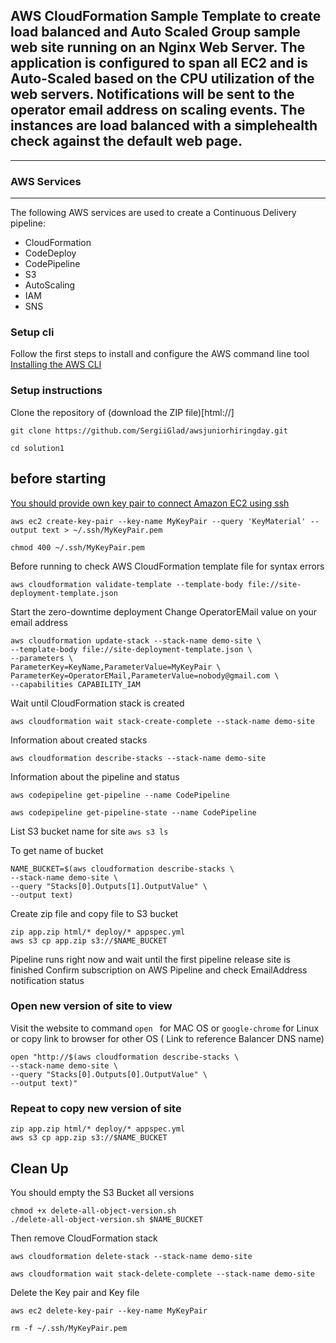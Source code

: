 ## AWS CloudFormation Sample Template to create load balanced and Auto Scaled Group sample web site running on an Nginx Web Server. The application is configured to span all EC2  and is Auto-Scaled based on the CPU utilization of the web servers. Notifications will be sent to the operator email address on scaling events. The instances are load balanced with a simplehealth check against the default web page.
___

### AWS Services
---
The following AWS services are used to create a Continuous Delivery pipeline:

  * CloudFormation
  * CodeDeploy
  * CodePipeline
  * S3
  * AutoScaling
  * IAM
  * SNS


### Setup cli

Follow the first steps to install and configure the AWS command line tool [Installing the AWS CLI](https://docs.aws.amazon.com/cli/latest/userguide/cli-chap-install.html)

### Setup instructions

Clone the repository of (download the ZIP file)[html://]

```
git clone https://github.com/SergiiGlad/awsjuniorhiringday.git

cd solution1

```
## before starting

[You should provide own key pair to connect Amazon EC2 using ssh](https://docs.aws.amazon.com/AWSEC2/latest/UserGuide/ec2-key-pairs.html)

```
aws ec2 create-key-pair --key-name MyKeyPair --query 'KeyMaterial' --output text > ~/.ssh/MyKeyPair.pem

chmod 400 ~/.ssh/MyKeyPair.pem

```

Before running to check AWS CloudFormation template file for syntax errors

```
aws cloudformation validate-template --template-body file://site-deployment-template.json

```

Start the zero-downtime deployment
Change OperatorEMail value on your email address

```
aws cloudformation update-stack --stack-name demo-site \
--template-body file://site-deployment-template.json \
--parameters \
ParameterKey=KeyName,ParameterValue=MyKeyPair \
ParameterKey=OperatorEMail,ParameterValue=nobody@gmail.com \
--capabilities CAPABILITY_IAM

```

Wait until CloudFormation stack is created

```
aws cloudformation wait stack-create-complete --stack-name demo-site

```

Information about created stacks
```
aws cloudformation describe-stacks --stack-name demo-site

```

Information about the pipeline and status
```
aws codepipeline get-pipeline --name CodePipeline

aws codepipeline get-pipeline-state --name CodePipeline

```


List S3 bucket name for site ```aws s3 ls```

To get name of bucket
```
NAME_BUCKET=$(aws cloudformation describe-stacks \
--stack-name demo-site \
--query "Stacks[0].Outputs[1].OutputValue" \
--output text)

```

Create zip file and copy file to S3 bucket
```
zip app.zip html/* deploy/* appspec.yml
aws s3 cp app.zip s3://$NAME_BUCKET

```

Pipeline runs right now and wait until the first pipeline release site is finished
Confirm subscription on AWS Pipeline and check EmailAddress notification status

### Open new version of site to view

Visit the website to command ```open ``` for MAC OS or ```google-chrome``` for Linux or copy link to browser for other OS ( Link to reference Balancer DNS name)

```
open "http://$(aws cloudformation describe-stacks \
--stack-name demo-site \
--query "Stacks[0].Outputs[0].OutputValue" \
--output text)"

```

### Repeat to copy new version of site

```
zip app.zip html/* deploy/* appspec.yml
aws s3 cp app.zip s3://$NAME_BUCKET

```

## Clean Up

You should empty the S3 Bucket all versions
```
chmod +x delete-all-object-version.sh
./delete-all-object-version.sh $NAME_BUCKET

```

Then remove CloudFormation stack

```
aws cloudformation delete-stack --stack-name demo-site

aws cloudformation wait stack-delete-complete --stack-name demo-site

```

Delete the Key pair and Key file
```
aws ec2 delete-key-pair --key-name MyKeyPair

rm -f ~/.ssh/MyKeyPair.pem

```
